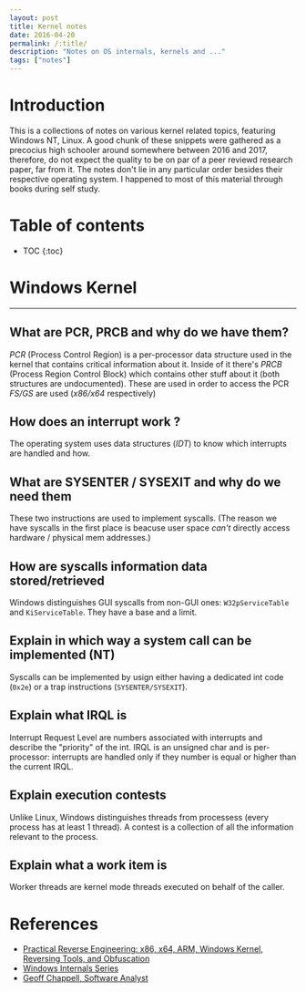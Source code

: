 ```yaml
---
layout: post
title: Kernel notes
date: 2016-04-20
permalink: /:title/
description: "Notes on OS internals, kernels and ..."
tags: ["notes"]
---
```



# Introduction

This is a collections of notes on various kernel related topics, featuring
Windows NT, Linux. A good chunk of these snippets were gathered as a precocius
high schooler around somewhere between 2016 and 2017, therefore, do not expect
the quality to be on par of a peer reviewd research paper, far from it. The
notes don't lie in any particular order besides their  respective operating
system. I happened to most of this material through books during self study.

# Table of contents

* TOC
{:toc}


# Windows Kernel

---

## What are PCR, PRCB and why do we have them?

_PCR_ (Process Control Region) is a per-processor data structure used in the
kernel that contains critical information about it. Inside of it
there's _PRCB_ (Process Region Control Block) which contains other stuff
about it (both structures are undocumented). These are used in order to access the PCR _FS/GS_ are used
(_x86/x64_ respectively)


## How does an interrupt work ?

The operating system uses data structures (_IDT_) to know which interrupts 
are handled and how.


## What are SYSENTER / SYSEXIT and why do we need them

These two instructions are used to implement syscalls. (The reason we have
syscalls in the first place is beacuse user space *can't* directly access
hardware / physical mem addresses.)


## How are syscalls information data stored/retrieved

Windows distinguishes GUI syscalls from non-GUI ones: `W32pServiceTable` and
`KiServiceTable`. They have a base and a limit.

	
## Explain in which way a system call can be implemented (NT)

Syscalls can be implemented by usign either having a dedicated int code
(`0x2e`) or a trap instructions (`SYSENTER/SYSEXIT`).

## Explain what IRQL is

Interrupt Request Level are numbers associated with interrupts and describe
the "priority" of the int. IRQL is an unsigned char and is per-processor:
interrupts are handled only if they number is equal or higher than the
current IRQL. 

<!-- doubt 1: How does the CPU know when to increase/decrease IRQL ? Does it
have a queue or something ?


## What are MDLs,why do we need them and what is their relationship w/ the MMU ?

-->



## Explain execution contests

Unlike Linux, Windows distinguishes threads from processess (every process
has at least 1 thread). A contest is a collection of all the information
relevant to the process.


## Explain what a work item is 

Worker threads are kernel mode threads executed on behalf of the
caller. 

# References

- [Practical Reverse Engineering: x86, x64, ARM, Windows Kernel, Reversing Tools, and Obfuscation](https://www.goodreads.com/en/book/show/18227589)
- [Windows Internals Series](https://learn.microsoft.com/en-us/sysinternals/resources/windows-internals)
- [Geoff Chappell, Software Analyst](geoffchappell.com)
